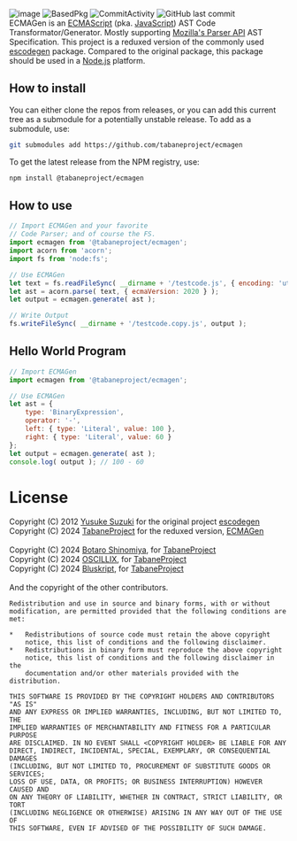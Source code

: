 ![image](https://github.com/tabaneproject/ecmagen/assets/157493292/666aa4ca-37ae-4f9d-9336-bba18b8e1c6b)
![BasedPkg](https://img.shields.io/badge/escodegen-121216?style=flat-square&labelColor=121216&logo=npm&logoColor=a0a0a0&color=c0c0c0&label=forked%20from) ![CommitActivity](https://img.shields.io/github/commit-activity/w/tabaneproject/ecmagen?style=flat-square&labelColor=121216&logo=github&logoColor=a0a0a0&color=c0c0c0) ![GitHub last commit](https://img.shields.io/github/last-commit/tabaneproject/ecmagen?style=flat-square&labelColor=121216&logo=github&logoColor=a0a0a0&color=c0c0c0)<br>
ECMAGen is an [ECMAScript](http://www.ecma-international.org/publications/standards/Ecma-262.htm) (pka. [JavaScript](http://en.wikipedia.org/wiki/JavaScript)) AST Code Transformator/Generator. Mostly supporting [Mozilla's Parser API](https://developer.mozilla.org/en/SpiderMonkey/Parser_API) AST Specification. This project is a reduxed version of the commonly used [escodegen](https://github.com/estools/escodegen) package. Compared to the original package, this package should be used in a [Node.js](https://en.wikipedia.org/wiki/Node.js) platform.
## How to install
You can either clone the repos from releases, or you can add this current tree as a submodule for a potentially unstable release. To add as a submodule, use:
```sh
git submodules add https://github.com/tabaneproject/ecmagen
```
To get the latest release from the NPM registry, use:
```sh
npm install @tabaneproject/ecmagen
```
## How to use
```js
// Import ECMAGen and your favorite
// Code Parser; and of course the FS.
import ecmagen from '@tabaneproject/ecmagen';
import acorn from 'acorn';
import fs from 'node:fs';

// Use ECMAGen
let text = fs.readFileSync( __dirname + '/testcode.js', { encoding: 'utf-8' } );
let ast = acorn.parse( text, { ecmaVersion: 2020 } );
let output = ecmagen.generate( ast );

// Write Output
fs.writeFileSync( __dirname + '/testcode.copy.js', output );
```
## Hello World Program
```js
// Import ECMAGen
import ecmagen from '@tabaneproject/ecmagen';

// Use ECMAGen
let ast = {
    type: 'BinaryExpression',
    operator: '-',
    left: { type: 'Literal', value: 100 },
    right: { type: 'Literal', value: 60 }
};
let output = ecmagen.generate( ast );
console.log( output ); // 100 - 60
```
# License
Copyright (C) 2012 [Yusuke Suzuki](https://github.com/Constellation) for the original project [escodegen](https://github.com/estools/escodegen) <br>
Copyright (C) 2024 [TabaneProject](https://github.com/tabaneproject) for the reduxed version, [ECMAGen](https://github.com/tabaneproject/ecmagen) <br>
<br>
Copyright (C) 2024 [Botaro Shinomiya](https://github.com/citrizon), for [TabaneProject](https://github.com/tabaneproject) <br>
Copyright (C) 2024 [OSCILLIX](https://github.com/Oscillix), for [TabaneProject](https://github.com/tabaneproject) <br>
Copyright (C) 2024 [Bluskript](https://github.com/Bluskript), for [TabaneProject](https://github.com/tabaneproject) <br>
<br>
And the copyright of the other contributors.

```
Redistribution and use in source and binary forms, with or without
modification, are permitted provided that the following conditions are met:

*   Redistributions of source code must retain the above copyright
    notice, this list of conditions and the following disclaimer.
*   Redistributions in binary form must reproduce the above copyright
    notice, this list of conditions and the following disclaimer in the
    documentation and/or other materials provided with the distribution.

THIS SOFTWARE IS PROVIDED BY THE COPYRIGHT HOLDERS AND CONTRIBUTORS "AS IS"
AND ANY EXPRESS OR IMPLIED WARRANTIES, INCLUDING, BUT NOT LIMITED TO, THE
IMPLIED WARRANTIES OF MERCHANTABILITY AND FITNESS FOR A PARTICULAR PURPOSE
ARE DISCLAIMED. IN NO EVENT SHALL <COPYRIGHT HOLDER> BE LIABLE FOR ANY
DIRECT, INDIRECT, INCIDENTAL, SPECIAL, EXEMPLARY, OR CONSEQUENTIAL DAMAGES
(INCLUDING, BUT NOT LIMITED TO, PROCUREMENT OF SUBSTITUTE GOODS OR SERVICES;
LOSS OF USE, DATA, OR PROFITS; OR BUSINESS INTERRUPTION) HOWEVER CAUSED AND
ON ANY THEORY OF LIABILITY, WHETHER IN CONTRACT, STRICT LIABILITY, OR TORT
(INCLUDING NEGLIGENCE OR OTHERWISE) ARISING IN ANY WAY OUT OF THE USE OF
THIS SOFTWARE, EVEN IF ADVISED OF THE POSSIBILITY OF SUCH DAMAGE. 
```
